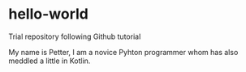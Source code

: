 # hello-world
Trial repository following Github tutorial

My name is Petter, I am a novice Pyhton programmer whom has also meddled a little in Kotlin.
